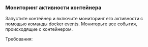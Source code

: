 
### Мониторинг активности контейнера

Запустите контейнер и включите мониторинг его активности с помощью команды docker events. Мониторьте все события, происходящие с контейнером.

Требования:
